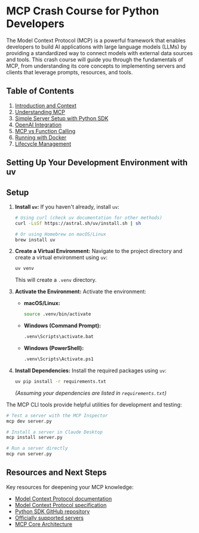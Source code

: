 # MCP Crash Course for Python Developers

The Model Context Protocol (MCP) is a powerful framework that enables developers to build AI applications with large language models (LLMs) by providing a standardized way to connect models with external data sources and tools. This crash course will guide you through the fundamentals of MCP, from understanding its core concepts to implementing servers and clients that leverage prompts, resources, and tools.

## Table of Contents

1. [Introduction and Context](./1.introduction-and-context/README.md)
2. [Understanding MCP](./2.understanding-mcp/README.md)
3. [Simple Server Setup with Python SDK](./3.simple-server-setup/README.md)
4. [OpenAI Integration](./4.openai-integration/README.md)
5. [MCP vs Function Calling](./5.mcp-vs-function-calling/README.md)
6. [Running with Docker](./6.run-with-docker/README.md)
7. [Lifecycle Management](./7.lifecycle-management/README.md)

## Setting Up Your Development Environment with uv

## Setup

1.  **Install `uv`:**
    If you haven't already, install `uv`:
    ```bash
    # Using curl (check uv documentation for other methods)
    curl -LsSf https://astral.sh/uv/install.sh | sh

    # Or using Homebrew on macOS/Linux
    brew install uv
    ```

2.  **Create a Virtual Environment:**
    Navigate to the project directory and create a virtual environment using `uv`:
    ```bash
    uv venv
    ```
    This will create a `.venv` directory.

3.  **Activate the Environment:**
    Activate the environment:
    *   **macOS/Linux:**
        ```bash
        source .venv/bin/activate
        ```
    *   **Windows (Command Prompt):**
        ```bash
        .venv\Scripts\activate.bat
        ```
    *   **Windows (PowerShell):**
        ```bash
        .venv\Scripts\Activate.ps1
        ```

4.  **Install Dependencies:**
    Install the required packages using `uv`:
    ```bash
    uv pip install -r requirements.txt
    ```
    *(Assuming your dependencies are listed in `requirements.txt`)*

The MCP CLI tools provide helpful utilities for development and testing:

```bash
# Test a server with the MCP Inspector
mcp dev server.py

# Install a server in Claude Desktop
mcp install server.py

# Run a server directly
mcp run server.py
```

## Resources and Next Steps

Key resources for deepening your MCP knowledge:

- [Model Context Protocol documentation](https://modelcontextprotocol.io)
- [Model Context Protocol specification](https://spec.modelcontextprotocol.io)
- [Python SDK GitHub repository](https://github.com/modelcontextprotocol/python-sdk)
- [Officially supported servers](https://github.com/modelcontextprotocol/servers)
- [MCP Core Architecture](https://modelcontextprotocol.io/docs/concepts/architecture)

